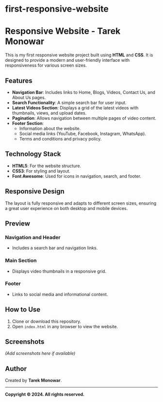 # first-responsive-website
# Responsive Website - Tarek Monowar

This is my first responsive website project built using **HTML** and **CSS**. It is designed to provide a modern and user-friendly interface with responsiveness for various screen sizes.

## Features
- **Navigation Bar**: Includes links to Home, Blogs, Videos, Contact Us, and About Us pages.
- **Search Functionality**: A simple search bar for user input.
- **Latest Videos Section**: Displays a grid of the latest videos with thumbnails, views, and upload dates.
- **Pagination**: Allows navigation between multiple pages of video content.
- **Footer Section**:
  - Information about the website.
  - Social media links (YouTube, Facebook, Instagram, WhatsApp).
  - Terms and conditions and privacy policy.

## Technology Stack
- **HTML5**: For the website structure.
- **CSS3**: For styling and layout.
- **Font Awesome**: Used for icons in navigation, search, and footer.

## Responsive Design
The layout is fully responsive and adapts to different screen sizes, ensuring a great user experience on both desktop and mobile devices.

## Preview
### Navigation and Header
- Includes a search bar and navigation links.
### Main Section
- Displays video thumbnails in a responsive grid.
### Footer
- Links to social media and informational content.

## How to Use
1. Clone or download this repository.
2. Open `index.html` in any browser to view the website.

## Screenshots
*(Add screenshots here if available)*

## Author
Created by **Tarek Monowar**.

---
**Copyright © 2024. All rights reserved.**
